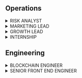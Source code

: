 ## Operations

<details>

<summary>RISK ANALYST</summary>

Umee is seeking a quantitative risk analyst to lead analysis of all aspects of financial risk. You will be working alongside our engineering team to build innovative crypto lending projects. Your work will be hugely impactful and act as the driver for innovation in the crypto space.

**What you'll be doing:**
 
- Develop risk models to analyze and quantify cryptocurrency risk
- Document rules and procedures to monitor and manage financial, credit and market risk
- Create and maintain database for risk assessment and risk reporting
- Build model risk standards, governance, and controls
- Produce accurate and regular risk reporting

 
**Requirements:**
 
- Advanced degree in Mathematics, Econometrics, or related quantitative field
- 2+ years of risk analytics experience at a financial institution, or background in mathematics and statistical modeling
- Working experience in a Market Risk, Model Validation or Risk Control role at a large financial institution, familiar with greeks, VaR, Expected Shortfall, stochastic modeling and various portfolio risk exposures
- Experienced in the data science tech stack, including SQL and Python (Numpy, Scipy, Matplotlab, Scikit-learn) for data science, machine learning, analytics tools 
- Experience in cadCAD dynamic system modeling and simulations
- Knowledgeable about the crypto lending space
- Insatiable curiosity of the industry; self-motivated to pursue researching every new idea that floats across the industry

 
**Benefits:**
 
- 100% remote work
- Work with a top performing team
- Competitive salary
- Be a part of something great
- Fun and impactful role
 
**How to Apply:**
 
Please send an email to hr@umee.cc and tell us about yourself, your work experience, and your favorite crypto project.

</details>

<details>
<summary>MARKETING LEAD</summary>
  
We're looking for an experienced marketing professional who has executed successful marketing initiatives and has built communities in the crypto space. You must be passionate about DeFi, comfortable with working in a fast paced environment and highly motivated towards continuous execution and setting goals.

The ideal candidate has extensive experience in Digital Marketing, Social Media Management, Content Creation and User Engagement in the crypto space. Experience in Public Relations is a plus.
 
**Responsibilities:**
 
- Create and execute on Umee’s marketing roadmap including objectives, key results, analytics, and measurement
- Plan and execute campaigns to drive measurable improvements in market awareness
- Build and coordinate with internal and external marketing and PR stakeholders and partners
- Own and strategize our content-publishing plan to create a unique, powerful, and consistent brand voice that helps us achieve our goals
- Market Analytics: Identify trends and insights, while optimizing spend and performance based on the insights
 
**Requirements:**
 
- 3-5 years of experience in leading marketing campaigns for blockchain projects with a proven track record of success
- Experience in designing and executing marketing campaigns for blockchain projects
- Self motivated, thrives in a startup environment and relentlessly executes
- Passion for DeFi; an active power user is a plus
 
**Benefits:**
 
- 100% remote work
- Work with a top performing team
- Competitive salary
- Be a part of something great
- Fun and impactful role
 
**How to Apply:**
 
Please send an email to hr@umee.cc and tell us about yourself, your work experience, and your favorite crypto meme.

</details>

<details>
<summary>GROWTH LEAD</summary>
  
We’re looking for a proactive problem-solver who thrives in a fast-paced, diverse environment. The right candidate will have exceptional learning abilities, adapt to fast paced environments, possess uncompromising attention to detail, and have great communication skills. The Growth Lead will be expected to be playing a pivotal role in driving growth. You will work closely with the leadership at Umee focusing on high-impact projects and initiatives.
 
Umee is laser-focused on building and delivering our products and core mission. We take our work extremely seriously and we want to hire top notch executors to make things happen and put all the pieces together. Passion for the crypto industry and prior crypto experience is a must. We only want to work with people who are willing to learn fast, work hard and not compromise on the quality of work.
 
**What you'll be doing:**
 
- Plan and execute go-to-market strategies that span from partnership, PR, marketing, community to grow our digital presence
- Conduct deep analysis of our current project strategies and identify growth opportunities using qualitative and quantitative data
- Uncover and execute on new opportunities to accelerate growth
- Responsible for the overall integrity of the initiatives, including deliverables, managing issues, conflicts, priorities, communication, and team members
- Keep up to date with the trending topics in crypto and the metaverse space
 
**Requirements:**
 
- Prior crypto experience is a MUST
- 4+ years of experience in consulting, investment banking, market research, or project management
- Solid communication skills and uncompromising attention to detail
- Ability to thrive in ambiguous environments
- Leadership skills
- Experience in fast paced start-up environments
 
**Benefits:**
 
- 100% remote work
- Work with a top performing team
- Competitive salary
- Be a part of something great
- Fun and impactful role
 
**How to Apply:**
 
Please send an email to hr@umee.cc and tell us about yourself, your work experience, and your favorite crypto project.

</details>

<details>
<summary>INTERNSHIP</summary>

We offer internship opportunities to those who are interested in the Web3 world. The right candidates should have exceptional learning abilities, adapt to fast paced environments, possess uncompromising attention to detail, and have great communication skills. You will have the opportunity to work closely with our core team and leadership on impactful initiatives.
 
Umee is laser-focused on building and delivering our products and core mission. We take our work extremely seriously and we want to hire top notch executors to make things happen and put all the pieces together. Passion for the crypto industry and prior crypto experience is a must. We only want to work with people who are willing to learn fast, work hard and not compromise on the quality of work.
 
**What you'll be doing:**
 
- Depending on your background and skills, you could be working on a variety of initiatives, such as growth hacks, data analytics, digital campaigns, social media strategies, content creation, or community management
 
 
**Requirements:**
 
- Deep knowledge of crypto is a MUST
- Excellent communication skills, team spirit
- An innovative thinker and fast learner with the ability to work in a fast-paced environment

**Benefits:**
 
- 100% remote work
- Work with a top performing team
- Be a part of something great
- Fun and impactful role
 
**How to Apply:**
 
Please send an email to hr@umee.cc and tell us about yourself, your work experience, your top areas of interest and your favorite crypto project.
  
</details>
  
## Engineering

<details>
<summary>BLOCKCHAIN ENGINEER</summary>

Umee is seeking a talented Software Developer who is experienced in developing high performance code. You will be working alongside our developer team to build a cross chain defi application with high coding standards and technical design.

The right candidate has 3+ years in the blockchain space, and is proficient in software development as well as having strong technical skills in assessing the blockchain industry as a whole. Candidates would benefit strongly from having a deep fundamental software development knowledge base

We’re looking for a passionate and well-rounded individual who fundamentally understands the philosophy of decentralized networks and has great technical and communications skills. Your work will be hugely impactful, as you will be working within a team that acts as the driver for innovation in the cross chain defi space.
 
**What you'll be doing:**
 
- Building blockchain applications
- Measure system performance, check metrics and logs
- Cover code by unit tests and run integration tests
- Debug, profile and search for bottlenecks
- Collaborate on the design of data models, technical architecture, data flows, schemas and API contracts
- Develop and improve scalable backend systems
- Conducting technical due diligence and understanding dynamics/tradeoffs between different blockchain protocols 


**Requirements:**
 
- 3+ years of Golang, Java, Rust or C++
- Strong experience with software delivery and taking a set of requirements towards full implementation with minimal guidance
- Experience with RESTful programming conventions
- Extensive knowledge of software design paradigms in large-scale environments, distributed systems
- Understand Unix system internals, client/server protocols, and data storage systems in a cloud environment
- Strong knowledge of Object-Oriented Analysis and Design, Software Design Patterns and coding principles
- Excellent understanding of containers, deployment systems, and container management platforms, preferably Kubernetes
- Understand the infrastructure monitoring agent and agent-less architecture
- Hands-on experience in microservices architecture and development, Databases such as Oracle MySQL, PostgreSQL etc.
- Experience in assessing application performance and optimizing/improving it through design and best coding practices
- High attention to details with excellent organizational skills and ability to take charge, set objectives, drive to results; team-oriented

**Nice to Have:**

- Passion about what decentralization technology can offer to humanity
- Insatiable curiosity of the industry; self-motivated to pursue researching every new idea that floats across the industry
- Ability to explain abstract technical concepts in an easy to understand manner
- Any API interaction 
- Experience with Front End (React, Angular); javascript
- Containers and orchestration; Docker, Gitlab CI, Kubernetes
- CI/CD environments
  
**What We Offer:**
 
- 100% remote work
- Work with a top performing team
- Competitive salary
- Be a part of something great
- Fun and impactful role
 
**How to Apply:**
 
To apply, please email hr@umee.cc and include a resume with a link to your github account.

</details>

<details>
<summary>SENIOR FRONT END ENGINEER</summary>

Umee is seeking a talented Front End Developer who is experienced in UI/UX and writing software for user interfaces. You will be working alongside our developer team to build a cross chain defi application with high coding standards and technical design.

The right candidate has 3+ years in the blockchain space, and is proficient in software development as well as having strong technical skills in writing front end code. Candidates would benefit strongly from having a deep fundamental software development knowledge base.

We’re looking for a passionate and well-rounded individual who fundamentally understands the philosophy of decentralized networks and has great technical and communications skills. Your work will be hugely impactful, as you will be working within a team that acts as the driver for innovation in the cross chain defi space.
 
**What You'll Be Doing:**
 
- Develop new user facing features
- Write reusable code and libraries
- Enhance application for maximum speed and scalability
- Validate inputs before submitting to backend
- Debug, profile and search for bottlenecks
- Bridge the gap between graphic design and technical implementation
- Define how applications look and how they work
- Translate UI/UX design wireframes into actual code 

**We're Looking for Someone Who Has:**
 
- Strong engineering fundamentals
- 3+ years of experience in a similar role
- Strong experience with software delivery and taking a set of requirements towards full implementation with minimal guidance
- Javascript frameworks like React, Redux, Angular, Vue
- Proficient in Javascript frameworks including JQuery
- Depth of knowledge and implementation experience
- Strong understanding of asynchronous request handling, partial page updates, and AJAX
- Proficient in code versioning tools such as Git, Mercurial, SVN
- Good understanding of SEO principles
- HTML CSS
- Experience in agile software development
- Familiarity with Cosmos SDK, Solidity, EVM or other blockchain based ecosystems
- Ability to communicate effectively, and work collaboratively, with the team and internal/external organizations

**Nice to Have:**

- Passion about what decentralization technology can offer to humanity
- Insatiable curiosity of the industry; self-motivated to pursue researching every new idea that floats across the industry
- Ability to explain abstract technical concepts in an easy to understand manner
- Any API interaction 
- Containers and orchestration; Docker, Gitlab CI, Kubernetes
- CI/CD environments
  
**What We Offer:**
 
- 100% remote work
- Work with a top performing team
- Competitive salary
- Be a part of something great
- Fun and impactful role
 
**How to Apply:**
 
To apply, please email hr@umee.cc and include a resume with a link to your github account.

</details>

